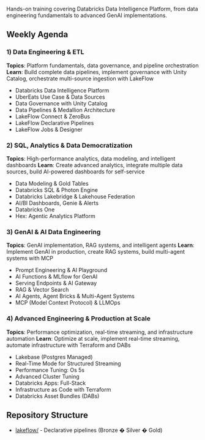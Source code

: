
Hands-on training covering Databricks Data Intelligence Platform, from data engineering fundamentals to advanced GenAI implementations.


## Weekly Agenda

### 1) Data Engineering & ETL
**Topics**: Platform fundamentals, data governance, and pipeline orchestration
**Learn**: Build complete data pipelines, implement governance with Unity Catalog, orchestrate multi-source ingestion with LakeFlow

- Databricks Data Intelligence Platform
- UberEats Use Case & Data Sources
- Data Governance with Unity Catalog
- Data Pipelines & Medallion Architecture
- LakeFlow Connect & ZeroBus
- LakeFlow Declarative Pipelines
- LakeFlow Jobs & Designer

### 2) SQL, Analytics & Data Democratization
**Topics**: High-performance analytics, data modeling, and intelligent dashboards
**Learn**: Create advanced analytics, integrate multiple data sources, build AI-powered dashboards for self-service

- Data Modeling & Gold Tables
- Databricks SQL & Photon Engine
- Databricks Lakebridge & Lakehouse Federation
- AI/BI Dashboards, Genie & Alerts
- Databricks One
- Hex: Agentic Analytics Platform

### 3) GenAI & AI Data Engineering
**Topics**: GenAI implementation, RAG systems, and intelligent agents
**Learn**: Implement GenAI in production, create RAG systems, build multi-agent systems with MCP

- Prompt Engineering & AI Playground
- AI Functions & MLflow for GenAI
- Serving Endpoints & AI Gateway
- RAG & Vector Search
- AI Agents, Agent Bricks & Multi-Agent Systems
- MCP (Model Context Protocol) & LLMOps

### 4) Advanced Engineering & Production at Scale
**Topics**: Performance optimization, real-time streaming, and infrastructure automation
**Learn**: Optimize at scale, implement real-time streaming, automate infrastructure with Terraform and DABs

- Lakebase (Postgres Managed)
- Real-Time Mode for Structured Streaming
- Performance Tuning: Os 5s
- Advanced Cluster Tuning
- Databricks Apps: Full-Stack
- Infrastructure as Code with Terraform
- Databricks Asset Bundles (DABs)

## Repository Structure

- [lakeflow/](lakeflow/) - Declarative pipelines (Bronze � Silver � Gold)
